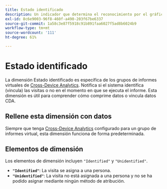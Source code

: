 ```yaml
---
title: Estado identificado
description: Un indicador que determina el reconocimiento por el gráfico del dispositivo.
exl-id: 8c6e9003-96f8-460f-a490-203f67be6337
source-git-commit: 1a58c3e87f5918c91b891faa6027f5ad8b6024b9
workflow-type: tm+mt
source-wordcount: '111'
ht-degree: 61%

---
```


# Estado identificado

La dimensión Estado identificado es específica de los grupos de informes virtuales de [Cross-Device Analytics](../cda/overview.md). Notifica si el sistema identifica (vincula) las visitas o no en el momento en que se ejecuta el informe. Esta dimensión es útil para comprender cómo comprime datos o vincula datos CDA.

## Rellene esta dimensión con datos

Siempre que tenga [Cross-Device Analytics](../cda/overview.md) configurado para un grupo de informes virtual, esta dimensión funciona de forma predeterminada.

## Elementos de dimensión

Los elementos de dimensión incluyen `"Identified"` y `"Unidentified"`.

* **`"Identified"`**: La visita se asigna a una persona.
* **`"Unidentified"`**: La visita no está asignada a una persona y no se ha podido asignar mediante ningún método de atribución.
